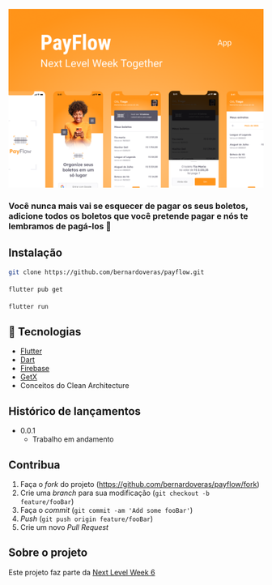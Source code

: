 ![](.github/assets/Capa.png)

### Você nunca mais vai se esquecer de pagar os seus boletos, adicione todos os boletos que você pretende pagar e nós te lembramos de pagá-los 🥳

## Instalação

```bash
git clone https://github.com/bernardoveras/payflow.git

flutter pub get

flutter run
```

## :rocket: Tecnologias

* [Flutter](https://flutter.dev)
* [Dart](https://dart.dev)
* [Firebase](https://firebase.google.com/?hl=pt-br)
* [GetX](https://github.com/jonataslaw/getx)
* Conceitos do Clean Architecture

## Histórico de lançamentos

* 0.0.1
    * Trabalho em andamento

## Contribua

1. Faça o _fork_ do projeto (<https://github.com/bernardoveras/payflow/fork>)
2. Crie uma _branch_ para sua modificação (`git checkout -b feature/fooBar`)
3. Faça o _commit_ (`git commit -am 'Add some fooBar'`)
4. _Push_ (`git push origin feature/fooBar`)
5. Crie um novo _Pull Request_

## Sobre o projeto
Este projeto faz parte da [Next Level Week 6](https://nextlevelweek.com)
